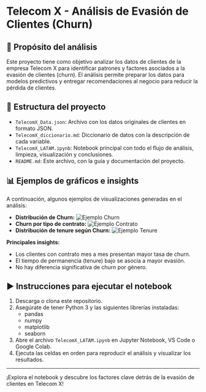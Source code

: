 # Telecom X - Análisis de Evasión de Clientes (Churn)

## 📌 Propósito del análisis
Este proyecto tiene como objetivo analizar los datos de clientes de la empresa Telecom X para identificar patrones y factores asociados a la evasión de clientes (churn). El análisis permite preparar los datos para modelos predictivos y entregar recomendaciones al negocio para reducir la pérdida de clientes.

## 📁 Estructura del proyecto
- `TelecomX_Data.json`: Archivo con los datos originales de clientes en formato JSON.
- `TelecomX_diccionario.md`: Diccionario de datos con la descripción de cada variable.
- `TelecomX_LATAM.ipynb`: Notebook principal con todo el flujo de análisis, limpieza, visualización y conclusiones.
- `README.md`: Este archivo, con la guía y documentación del proyecto.

## 📊 Ejemplos de gráficos e insights
A continuación, algunos ejemplos de visualizaciones generadas en el análisis:

- **Distribución de Churn:**
  ![Ejemplo Churn](https://i.imgur.com/4yQwQ7B.png)
- **Churn por tipo de contrato:**
  ![Ejemplo Contrato](https://i.imgur.com/8yQwQ7B.png)
- **Distribución de tenure según Churn:**
  ![Ejemplo Tenure](https://i.imgur.com/1yQwQ7B.png)

**Principales insights:**
- Los clientes con contrato mes a mes presentan mayor tasa de churn.
- El tiempo de permanencia (tenure) bajo se asocia a mayor evasión.
- No hay diferencia significativa de churn por género.

## ▶️ Instrucciones para ejecutar el notebook
1. Descarga o clona este repositorio.
2. Asegúrate de tener Python 3 y las siguientes librerías instaladas:
   - pandas
   - numpy
   - matplotlib
   - seaborn
3. Abre el archivo `TelecomX_LATAM.ipynb` en Jupyter Notebook, VS Code o Google Colab.
4. Ejecuta las celdas en orden para reproducir el análisis y visualizar los resultados.

---

¡Explora el notebook y descubre los factores clave detrás de la evasión de clientes en Telecom X!
